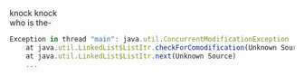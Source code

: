 
knock knock   
who is the-   
```js
Exception in thread "main": java.util.ConcurrentModificationException
    at java.util.LinkedList$ListItr.checkForComodification(Unknown Source)
    at java.util.LinkedList$ListItr.next(Unknown Source)
    ...
```
